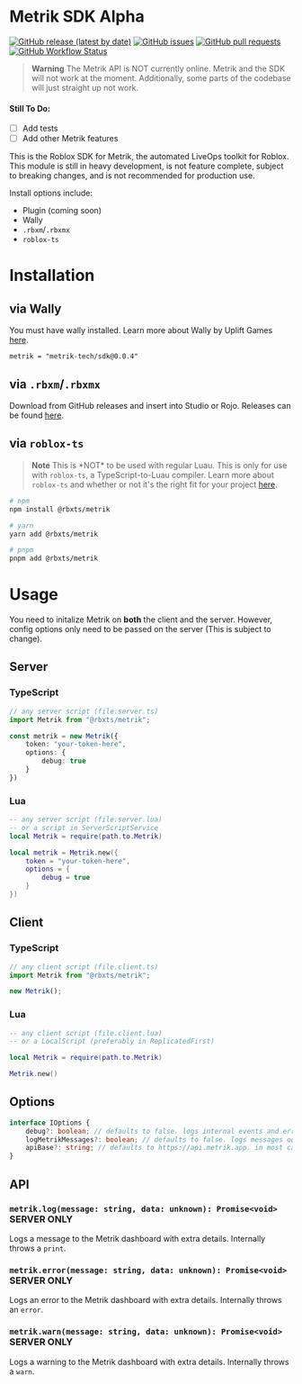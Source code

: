 # Metrik SDK **Alpha**

[![GitHub release (latest by date)](https://img.shields.io/github/v/release/metrik-tech/sdk?label=latest%20release)](https://github.com/metrik-tech/sdk/releases/latest) [![GitHub issues](https://img.shields.io/github/issues/metrik-tech/sdk)](https://github.com/metrik-tech/sdk/issues?q=is%3Aissue+is%3Aopen+sort%3Aupdated-desc) [![GitHub pull requests](https://img.shields.io/github/issues-pr/metrik-tech/sdk)](https://github.com/metrik-tech/sdk/pulls?q=is%3Apr+is%3Aopen+sort%3Aupdated-desc) [![GitHub Workflow Status](https://img.shields.io/github/actions/workflow/status/metrik-tech/sdk/ci.yml)](https://github.com/metrik-tech/sdk/actions/workflows/ci.yml)

> **Warning**
> The Metrik API is NOT currently online. Metrik and the SDK will not work at the moment. Additionally, some parts of the codebase will just straight up not work.

#### Still To Do:
- [ ] Add tests
- [ ] Add other Metrik features

This is the Roblox SDK for Metrik, the automated LiveOps toolkit for Roblox. This module is still in heavy development, is not feature complete, subject to breaking changes, and is not recommended for production use.

Install options include:
- Plugin (coming soon)
- Wally
- `.rbxm`/`.rbxmx`
- `roblox-ts`

# Installation

## via Wally

You must have wally installed. Learn more about Wally by Uplift Games [here](
    https://github.com/UpliftGames/wally
).

```
metrik = "metrik-tech/sdk@0.0.4"
```

## via `.rbxm`/`.rbxmx`

Download from GitHub releases and insert into Studio or Rojo. Releases can be found [here](
    https://github.com/metrik-tech/sdk/releases/latest
).

## via `roblox-ts`

> **Note**
> This is \*NOT\* to be used with regular Luau. This is only for use with `roblox-ts`, a TypeScript-to-Luau compiler. Learn more about `roblox-ts` and whether or not it's the right fit for your project [here](https://roblox-ts.com/).

```bash
# npm
npm install @rbxts/metrik

# yarn
yarn add @rbxts/metrik

# pnpm
pnpm add @rbxts/metrik
```

# Usage

You need to initalize Metrik on **both** the client and the server. However, config options only need to be passed on the server (This is subject to change).
## Server

### TypeScript

```ts
// any server script (file.server.ts)
import Metrik from "@rbxts/metrik";

const metrik = new Metrik({
    token: "your-token-here",
    options: {
        debug: true
    }
})
```

### Lua

```lua
-- any server script (file.server.lua)
-- or a script in ServerScriptService
local Metrik = require(path.to.Metrik)

local metrik = Metrik.new({
    token = "your-token-here",
    options = {
        debug = true
    }
})

```

## Client

### TypeScript

```ts
// any client script (file.client.ts)
import Metrik from "@rbxts/metrik";

new Metrik();
```

### Lua

```lua
-- any client script (file.client.lua)
-- or a LocalScript (preferably in ReplicatedFirst)

local Metrik = require(path.to.Metrik)

Metrik.new()
```

## Options

```ts
interface IOptions {
    debug?: boolean; // defaults to false. logs internal events and errors to output if true
    logMetrikMessages?: boolean; // defaults to false. logs messages outputted by the SDK to the dashboard if true 
    apiBase?: string; // defaults to https://api.metrik.app. in most cases, you shouldn't need to change this
}
```

## API

### `metrik.log(message: string, data: unknown): Promise<void>` SERVER ONLY

Logs a message to the Metrik dashboard with extra details.  Internally throws a `print`.

### `metrik.error(message: string, data: unknown): Promise<void>` SERVER ONLY

Logs an error to the Metrik dashboard with extra details. Internally throws an `error`.

### `metrik.warn(message: string, data: unknown): Promise<void>` SERVER ONLY

Logs a warning to the Metrik dashboard with extra details. Internally throws a `warn`.


